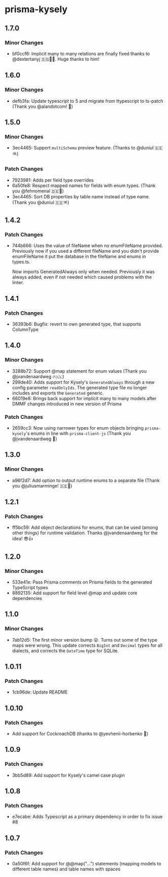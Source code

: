 # prisma-kysely

## 1.7.0

### Minor Changes

- bf0ccf6: Implicit many to many relations are finally fixed thanks to @dextertanyj 🇸🇬🎉🥂. Huge thanks to him!

## 1.6.0

### Minor Changes

- defb3fa: Update typescript to 5 and migrate from ttypescript to ts-patch (Thank you @alandotcom! 🎉)

## 1.5.0

### Minor Changes

- 3ec4465: Support `multiSchema` preview feature. (Thanks to @duniul 🇸🇪🪅)

### Patch Changes

- 7923981: Adds per field type overrides
- 6a50fe8: Respect mapped names for fields with enum types. (Thank you @fehnomenal 🇩🇪🎉)
- 3ec4465: Sort DB properties by table name instead of type name. (Thank you @duniul 🇸🇪🪅)

## 1.4.2

### Patch Changes

- 744b666: Uses the value of fileName when no enumFileName provided. Previously now if you used a different fileName and you didn't provide enumFileName it put the database in the fileName and enums in types.ts.

  Now imports GeneratedAlways only when needed. Previously it was always added, even if not needed which caused problems with the linter.

## 1.4.1

### Patch Changes

- 36393b6: Bugfix: revert to own generated type, that supports ColumnType

## 1.4.0

### Minor Changes

- 3288b72: Support @map statement for enum values (Thank you @jvandenaardweg 🔥🇳🇱)
- 299de40: Adds support for Kysely's `GeneratedAlways` through a new config parameter `readOnlyIds`. The generated type file no longer includes and exports the `Generated` generic.
- 66019e8: Brings back support for implicit many to many models after DMMF changes introduced in new version of Prisma

### Patch Changes

- 2659cc3: Now using narrower types for enum objects bringing `prisma-kysely`'s enums in line with `prisma-client-js` (Thank you @jvandenaardweg 🎉)

## 1.3.0

### Minor Changes

- a96f2d7: Add option to output runtime enums to a separate file (Thank you @juliusmarminge! 🇸🇪🎉)

## 1.2.1

### Patch Changes

- ff5bc59: Add object declarations for enums, that can be used (among other things) for runtime validation. Thanks @jvandenaardweg for the idea! 😎👍

## 1.2.0

### Minor Changes

- 533e41e: Pass Prisma comments on Prisma fields to the generated TypeScript types
- 8892135: Add support for field level @map and update core dependencies

## 1.1.0

### Minor Changes

- 7ab12d5: The first minor version bump 😮. Turns out some of the type maps were wrong. This update corrects `BigInt` and `Decimal` types for all dialects, and corrects the `DateTime` type for SQLite.

## 1.0.11

### Patch Changes

- 1cb96de: Update README

## 1.0.10

### Patch Changes

- Add support for CockroachDB (thanks to @yevhenii-horbenko 🥳)

## 1.0.9

### Patch Changes

- 3bb5d89: Add support for Kysely's camel case plugin

## 1.0.8

### Patch Changes

- e7ecabe: Adds Typescript as a primary dependency in order to fix issue #8

## 1.0.7

### Patch Changes

- 0a50f6f: Add support for @@map("...") statements (mapping models to different table names) and table names with spaces

